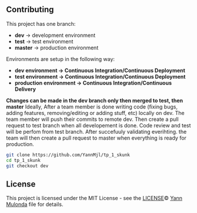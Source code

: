 ## Contributing

This project has one branch: 
* **dev** → development environment
* **test** → test environment
* **master** → production environment

Environments are setup in the following way:
* **dev environment → Continuous Integration/Continuous Deployment**
* **test environment → Continuous Integration/Continuous Deployment**
* **production environment → Continuous Integration/Continuous Delivery**

**Changes can be made in the dev branch only then merged to test, then master**
Ideally, After a team member is done writing code (fixing bugs, adding features, removing/editing or adding stuff, etc) locally on dev. The team member will push their commits to remote dev. Then create a pull request to test branch when all developement is done. Code review and test will be perfom from test branch. After succefuuly validating everihting. the team will then create a pull request to master when everything is ready for production.

```bash
git clone https://github.com/YannMjl/tp_1_skunk
cd tp_1_skunk
git checkout dev
```

## License

This project is licensed under the MIT License - see the [LICENSE](LICENSE)© [Yann Mulonda](https://github.com/YannMjl) file for details.
